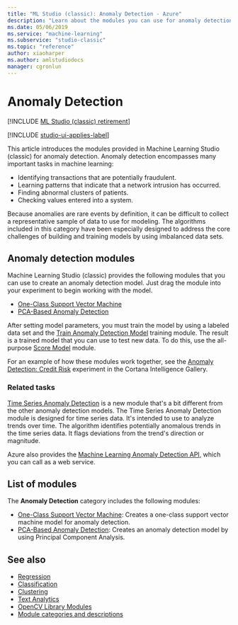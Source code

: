 ```yaml
---
title: "ML Studio (classic): Anomaly Detection - Azure"
description: "Learn about the modules you can use for anomaly detection in Machine Learning Studio (classic)."
ms.date: 05/06/2019
ms.service: "machine-learning"
ms.subservice: "studio-classic"
ms.topic: "reference"
author: xiaoharper
ms.author: amlstudiodocs 
manager: cgronlun
---
```


# Anomaly Detection

[!INCLUDE [ML Studio (classic) retirement](../includes/machine-learning-studio-classic-deprecation.md)]

[!INCLUDE [studio-ui-applies-label](../includes/studio-ui-applies-label.md)]

This article introduces the modules provided in Machine Learning Studio (classic) for anomaly detection. Anomaly detection encompasses many important tasks in machine learning:  
  
-   Identifying transactions that are potentially fraudulent.
-   Learning patterns that indicate that a network intrusion has occurred.
-   Finding abnormal clusters of patients.
-   Checking values entered into a system.
  
Because anomalies are rare events by definition, it can be difficult to collect a representative sample of data to use for modeling. The algorithms included in this category have been especially designed to address the core challenges of building and training models by using imbalanced data sets.
  
## Anomaly detection modules

Machine Learning Studio (classic) provides the following modules that you can use to create an anomaly detection model. Just drag the module into your experiment to begin working with the model.

- [One-Class Support Vector Machine](one-class-support-vector-machine.md)
- [PCA-Based Anomaly Detection](pca-based-anomaly-detection.md)

After setting model parameters, you must train the model by using a labeled data set and the [Train Anomaly Detection Model](train-anomaly-detection-model.md) training module. The result is a trained model that you can use to test new data. To do this, use the all-purpose [Score Model](score-model.md) module.

For an example of how these modules work together, see the [Anomaly Detection: Credit Risk](https://gallery.azure.ai/Experiment/Anomaly-Detection-Credit-Risk-5) experiment in the Cortana Intelligence Gallery.

### Related tasks
 
[Time Series Anomaly Detection](time-series-anomaly-detection.md) is a new module that's a bit different from the other anomaly detection models. The Time Series Anomaly Detection module is designed for time series data. It's intended to use to analyze trends over time. The algorithm identifies potentially anomalous trends in the time series data. It flags deviations from the trend's direction or magnitude.

Azure also provides the [Machine Learning Anomaly Detection API](/azure/machine-learning/machine-learning-apps-anomaly-detection-api), which you can call as a web service.


## List of modules

The **Anomaly Detection** category includes the following modules:

- [One-Class Support Vector Machine](one-class-support-vector-machine.md): Creates a one-class support vector machine model for anomaly detection.
- [PCA-Based Anomaly Detection](pca-based-anomaly-detection.md): Creates an anomaly detection model by using Principal Component Analysis.

## See also

- [Regression](machine-learning-initialize-model-regression.md)
- [Classification](machine-learning-initialize-model-classification.md)
- [Clustering](machine-learning-initialize-model-clustering.md)
- [Text Analytics](text-analytics.md)
- [OpenCV Library Modules](opencv-library-modules.md)
- [Module categories and descriptions](machine-learning-module-descriptions.md)
